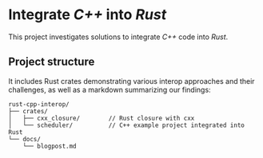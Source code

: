 # Integrate *C++* into *Rust*

This project investigates solutions to integrate *C++* code into *Rust*.

## Project structure

It includes Rust crates demonstrating various interop approaches and their challenges, as well as a markdown summarizing our findings:

```
rust-cpp-interop/
├── crates/
│   ├── cxx_closure/        // Rust closure with cxx
│   └── scheduler/          // C++ example project integrated into Rust
└── docs/
    └── blogpost.md 
```
